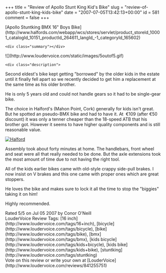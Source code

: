 +++
title = "Review of Apollo Stunt King Kid's Bike"
slug = "review-of-apollo-stunt-king-kids-bike"
date = "2007-07-05T13:42:13+00:00"
id = 581
comment = false
+++

<div lang="en" class="hreview">
    <div>
        <span class="item ">
            <span class="fn org">[Apollo Stuntking BMX 16" Boys Bike](http://www.halfords.com/webapp/wcs/stores/servlet/product_storeId_10001_catalogId_10151_productId_264611_langId_-1_categoryId_165602)</span>
        </span>
    </div>

    <div class="summary"></div> 

<div><span class="stars" title="5">![](http://www.loudervoice.com/static/images/5outof5.gif)</span></div>

    <div class="description">

Second eldest's bike kept getting "borrowed" by the older kids in the estate until it finally fell apart so we recently decided to get him a replacement at the same time as his older brother.

He is only 5 years old and could not handle gears so it had to be single-gear bike.

The choice in Halford's (Mahon Point, Cork) generally for kids isn't great. But he spotted an pseudo-BMX bike and had to have it. At  €109 (after €50 discount) it was only a tenner cheaper than the 18-speed ATB that his brother got. However it seems to have higher quality components and is still reasonable value.

[![Halford](/images/flickr/2024_download/726153943_4cb616a700.jpg)](http://www.flickr.com/photos/bandon1/726153943/ "Photo Sharing")

Assembly took about forty minutes at home. The handlebars, front wheel and seat were all that really needed to be done. But the axle extensions took the most amount of time due to not having the right tool. 

All of the kids earlier bikes came with old-style crappy side-pull brakes. I now insist on V brakes and this one came with proper ones which are great stoppers. 

He loves the bike and makes sure to lock it all the time to stop the "biggies" taking it on him!

Highly recommended. 
</div>

<div>Rated <span class="rating">5</span>/5 on <span class="dtreviewed">Jul 05 2007</span> by <span class="reviewer vcard"><span class="fn">Conor O'Neill</span></span></div>
    <div class="review_tags">LouderVoice Review Tags: [16 inch](http://www.loudervoice.com/tags/16+inch), [bicycle](http://www.loudervoice.com/tags/bicycle), [bike](http://www.loudervoice.com/tags/bike), [bmx](http://www.loudervoice.com/tags/bmx), [kids bicycle](http://www.loudervoice.com/tags/kids+bicycle), [kids bike](http://www.loudervoice.com/tags/kids+bike), [stuntking](http://www.loudervoice.com/tags/stuntking)</div>
    <div class="rate">Vote on this review or write your own at [LouderVoice](http://www.loudervoice.com/reviews/841255751)</div>
</div>
